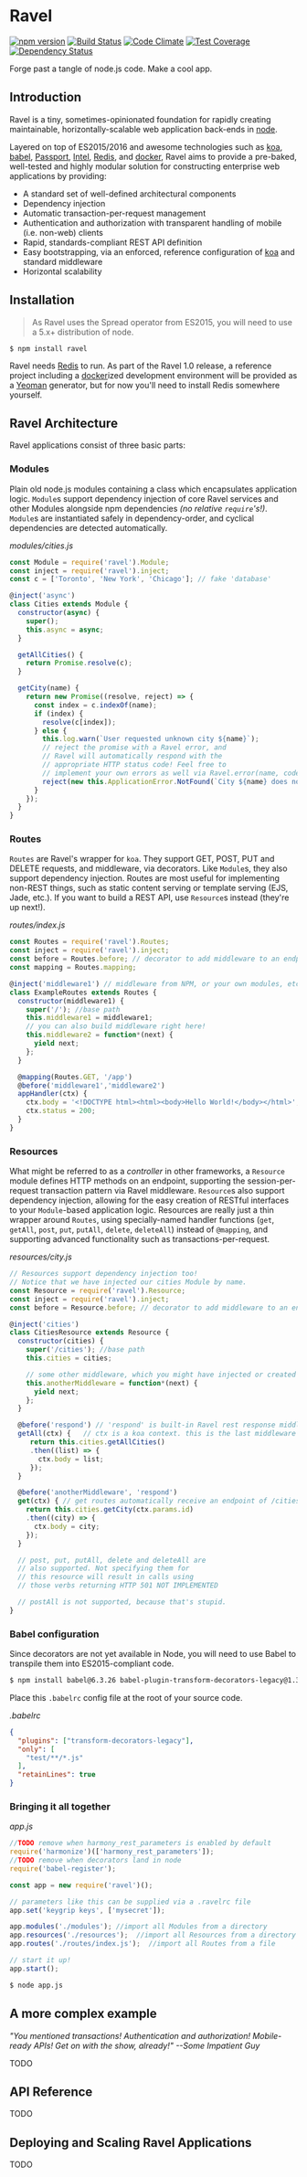 # Ravel
[![npm version](https://badge.fury.io/js/ravel.svg)](http://badge.fury.io/js/ravel) [![Build Status](https://travis-ci.org/raveljs/ravel.svg?branch=master)](https://travis-ci.org/raveljs/ravel) [![Code Climate](https://codeclimate.com/github/raveljs/ravel/badges/gpa.svg)](https://codeclimate.com/github/raveljs/ravel) [![Test Coverage](https://codeclimate.com/github/raveljs/ravel/badges/coverage.svg)](https://codeclimate.com/github/raveljs/ravel/coverage) [![Dependency Status](https://david-dm.org/raveljs/ravel.svg)](https://david-dm.org/raveljs/ravel)

Forge past a tangle of node.js code. Make a cool app.

## Introduction

Ravel is a tiny, sometimes-opinionated foundation for rapidly creating maintainable, horizontally-scalable web application back-ends in  [node](https://github.com/joyent/node).

Layered on top of ES2015/2016 and awesome technologies such as [koa](http://koajs.com/), [babel](babeljs.io), [Passport](https://github.com/jaredhanson/passport), [Intel](https://github.com/seanmonstar/intel), [Redis](https://github.com/antirez/redis), and [docker](docker.com), Ravel aims to provide a pre-baked, well-tested and highly modular solution for constructing enterprise web applications by providing:

 - A standard set of well-defined architectural components
 - Dependency injection
 - Automatic transaction-per-request management
 - Authentication and authorization with transparent handling of mobile (i.e. non-web) clients
 - Rapid, standards-compliant REST API definition
 - Easy bootstrapping, via an enforced, reference configuration of [koa](http://koajs.com/) and standard middleware
 - Horizontal scalability

## Installation

> As Ravel uses the Spread operator from ES2015, you will need to use a 5.x+ distribution of node.

    $ npm install ravel

Ravel needs [Redis](https://github.com/antirez/redis) to run. As part of the Ravel 1.0 release, a reference project including a [docker](docker.com)ized development environment will be provided as a [Yeoman](http://yeoman.io/) generator, but for now you'll need to install Redis somewhere yourself.


## Ravel Architecture

Ravel applications consist of three basic parts:

### Modules

Plain old node.js modules containing a class which encapsulates application logic. `Module`s support dependency injection of core Ravel services and other Modules alongside npm dependencies *(no relative `require`'s!)*. `Module`s are instantiated safely in dependency-order, and cyclical dependencies are detected automatically.

*modules/cities.js*
```javascript
const Module = require('ravel').Module;
const inject = require('ravel').inject;
const c = ['Toronto', 'New York', 'Chicago']; // fake 'database'

@inject('async')
class Cities extends Module {
  constructor(async) {
    super();
    this.async = async;
  }

  getAllCities() {
    return Promise.resolve(c);
  }

  getCity(name) {
    return new Promise((resolve, reject) => {
      const index = c.indexOf(name);
      if (index) {
        resolve(c[index]);
      } else {
        this.log.warn(`User requested unknown city ${name}`);
        // reject the promise with a Ravel error, and
        // Ravel will automatically respond with the
        // appropriate HTTP status code! Feel free to
        // implement your own errors as well via Ravel.error(name, code).
        reject(new this.ApplicationError.NotFound(`City ${name} does not exist.`));
      }
    });
  }
}
```

### Routes

`Routes` are Ravel's wrapper for `koa`. They support GET, POST, PUT and DELETE requests, and middleware, via decorators. Like `Module`s, they also support dependency injection. Routes are most useful for implementing non-REST things, such as static content serving or template serving (EJS, Jade, etc.). If you want to build a REST API, use `Resource`s instead (they're up next!).

*routes/index.js*
```javascript
const Routes = require('ravel').Routes;
const inject = require('ravel').inject;
const before = Routes.before; // decorator to add middleware to an endpoint within the Routes
const mapping = Routes.mapping;

@inject('middleware1') // middleware from NPM, or your own modules, etc.
class ExampleRoutes extends Routes {
  constructor(middleware1) {
    super('/'); //base path
    this.middleware1 = middleware1;
    // you can also build middleware right here!
    this.middleware2 = function*(next) {
      yield next;
    };
  }

  @mapping(Routes.GET, '/app')
  @before('middleware1','middleware2')
  appHandler(ctx) {
    ctx.body = '<!DOCTYPE html><html><body>Hello World!</body></html>';
    ctx.status = 200;
  }
}
```

### Resources

What might be referred to as a *controller* in other frameworks, a `Resource` module defines HTTP methods on an endpoint, supporting the session-per-request transaction pattern via Ravel middleware. `Resource`s also support dependency injection, allowing for the easy creation of RESTful interfaces to your `Module`-based application logic. Resources are really just a thin wrapper around `Routes`, using specially-named handler functions (`get`, `getAll`, `post`, `put`, `putAll`, `delete`, `deleteAll`) instead of `@mapping`, and supporting advanced functionality such as transactions-per-request.

*resources/city.js*
```javascript
// Resources support dependency injection too!
// Notice that we have injected our cities Module by name.
const Resource = require('ravel').Resource;
const inject = require('ravel').inject;
const before = Resource.before; // decorator to add middleware to an endpoint within the Resource

@inject('cities')
class CitiesResource extends Resource {
  constructor(cities) {
    super('/cities'); //base path
    this.cities = cities;

    // some other middleware, which you might have injected or created here
    this.anotherMiddleware = function*(next) {
      yield next;
    };
  }

  @before('respond') // 'respond' is built-in Ravel rest response middleware
  getAll(ctx) {   // ctx is a koa context. this is the last middleware which will run in the chain
     return this.cities.getAllCities()
     .then((list) => {
       ctx.body = list;
     });
  }

  @before('anotherMiddleware', 'respond')
  get(ctx) { // get routes automatically receive an endpoint of /cities/:id (in this case).
    return this.cities.getCity(ctx.params.id)
    .then((city) => {
      ctx.body = city;
    });
  }

  // post, put, putAll, delete and deleteAll are
  // also supported. Not specifying them for
  // this resource will result in calls using
  // those verbs returning HTTP 501 NOT IMPLEMENTED

  // postAll is not supported, because that's stupid.
}
```

### Babel configuration

Since decorators are not yet available in Node, you will need to use Babel to transpile them into ES2015-compliant code.

```bash
$ npm install babel@6.3.26 babel-plugin-transform-decorators-legacy@1.3.4 babel-register@6.4.3 harmonize@1.4.4
```

Place this `.babelrc` config file at the root of your source code.

*.babelrc*
```json
{
  "plugins": ["transform-decorators-legacy"],
  "only": [
    "test/**/*.js"
  ],
  "retainLines": true
}
```

### Bringing it all together

*app.js*
```javascript
//TODO remove when harmony_rest_parameters is enabled by default
require('harmonize')(['harmony_rest_parameters']);
//TODO remove when decorators land in node
require('babel-register');

const app = new require('ravel')();

// parameters like this can be supplied via a .ravelrc file
app.set('keygrip keys', ['mysecret']);

app.modules('./modules'); //import all Modules from a directory
app.resources('./resources');  //import all Resources from a directory
app.routes('./routes/index.js');  //import all Routes from a file

// start it up!
app.start();
```

```bash
$ node app.js
```

## A more complex example

*"You mentioned transactions! Authentication and authorization! Mobile-ready APIs! Get on with the show, already!" --Some Impatient Guy*

TODO

## API Reference

TODO

## Deploying and Scaling Ravel Applications

TODO
